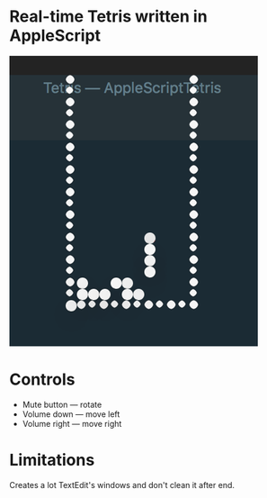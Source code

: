 Real-time Tetris written in AppleScript
=======
![](https://raw.githubusercontent.com/bolknote/AppleScriptTetris/master/screenshot.png)

Controls
=======
 * Mute button — rotate
 * Volume down — move left
 * Volume right — move right

Limitations
===========
Creates a lot TextEdit's windows and don't clean it after end.

